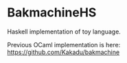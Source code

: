 BakmachineHS
============
Haskell implementation of toy language.

Previous OCaml implementation is here: https://github.com/Kakadu/bakmachine
